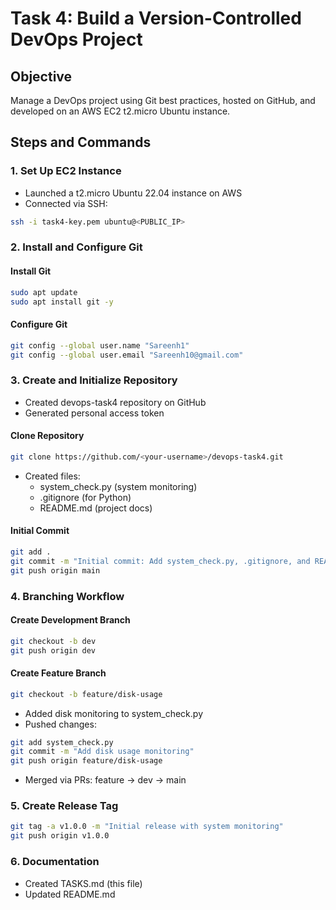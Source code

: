 # Task 4: Build a Version-Controlled DevOps Project

## Objective
Manage a DevOps project using Git best practices, hosted on GitHub, and developed on an AWS EC2 t2.micro Ubuntu instance.

## Steps and Commands

### 1. Set Up EC2 Instance
- Launched a t2.micro Ubuntu 22.04 instance on AWS
- Connected via SSH:

```bash
ssh -i task4-key.pem ubuntu@<PUBLIC_IP>
```

### 2. Install and Configure Git

#### Install Git
```bash
sudo apt update
sudo apt install git -y
```

#### Configure Git
```bash
git config --global user.name "Sareenh1"
git config --global user.email "Sareenh10@gmail.com"
```

### 3. Create and Initialize Repository
- Created devops-task4 repository on GitHub
- Generated personal access token

#### Clone Repository
```bash
git clone https://github.com/<your-username>/devops-task4.git
```

- Created files:
  - system_check.py (system monitoring)
  - .gitignore (for Python)
  - README.md (project docs)

#### Initial Commit
```bash
git add .
git commit -m "Initial commit: Add system_check.py, .gitignore, and README.md"
git push origin main
```

### 4. Branching Workflow

#### Create Development Branch
```bash
git checkout -b dev
git push origin dev
```

#### Create Feature Branch
```bash
git checkout -b feature/disk-usage
```

- Added disk monitoring to system_check.py
- Pushed changes:

```bash
git add system_check.py
git commit -m "Add disk usage monitoring"
git push origin feature/disk-usage
```

- Merged via PRs: feature → dev → main

### 5. Create Release Tag
```bash
git tag -a v1.0.0 -m "Initial release with system monitoring"
git push origin v1.0.0
```

### 6. Documentation
- Created TASKS.md (this file)
- Updated README.md

